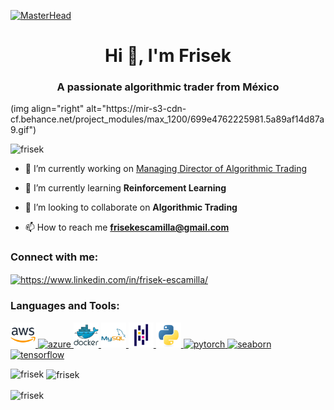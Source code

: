 [![MasterHead](https://www.esri.com/content/dam/esrisites/en-us/arcgis/capabilities/spatial-analysis/images/bigdata-realtime.gif)](https://rishavchanda.io)
<h1 align="center">Hi 👋, I'm Frisek</h1>
<h3 align="center">A passionate algorithmic trader from México</h3>
(img align="right" alt="https://mir-s3-cdn-cf.behance.net/project_modules/max_1200/699e4762225981.5a89af14d87a9.gif")

<p align="left"> <img src="https://komarev.com/ghpvc/?username=frisek&label=Profile%20views&color=0e75b6&style=flat" alt="frisek" /> </p>

- 🔭 I’m currently working on [Managing Director of Algorithmic Trading](https://itsfundamental.fund/)

- 🌱 I’m currently learning **Reinforcement Learning**

- 👯 I’m looking to collaborate on **Algorithmic Trading**

- 📫 How to reach me **frisekescamilla@gmail.com**

<h3 align="left">Connect with me:</h3>
<p align="left">
<a href="https://linkedin.com/in/https://www.linkedin.com/in/frisek-escamilla/" target="blank"><img align="center" src="https://raw.githubusercontent.com/rahuldkjain/github-profile-readme-generator/master/src/images/icons/Social/linked-in-alt.svg" alt="https://www.linkedin.com/in/frisek-escamilla/" height="30" width="40" /></a>
</p>

<h3 align="left">Languages and Tools:</h3>
<p align="left"> <a href="https://aws.amazon.com" target="_blank" rel="noreferrer"> <img src="https://raw.githubusercontent.com/devicons/devicon/master/icons/amazonwebservices/amazonwebservices-original-wordmark.svg" alt="aws" width="40" height="40"/> </a> <a href="https://azure.microsoft.com/en-in/" target="_blank" rel="noreferrer"> <img src="https://www.vectorlogo.zone/logos/microsoft_azure/microsoft_azure-icon.svg" alt="azure" width="40" height="40"/> </a> <a href="https://www.docker.com/" target="_blank" rel="noreferrer"> <img src="https://raw.githubusercontent.com/devicons/devicon/master/icons/docker/docker-original-wordmark.svg" alt="docker" width="40" height="40"/> </a> <a href="https://www.mysql.com/" target="_blank" rel="noreferrer"> <img src="https://raw.githubusercontent.com/devicons/devicon/master/icons/mysql/mysql-original-wordmark.svg" alt="mysql" width="40" height="40"/> </a> <a href="https://pandas.pydata.org/" target="_blank" rel="noreferrer"> <img src="https://raw.githubusercontent.com/devicons/devicon/2ae2a900d2f041da66e950e4d48052658d850630/icons/pandas/pandas-original.svg" alt="pandas" width="40" height="40"/> </a> <a href="https://www.python.org" target="_blank" rel="noreferrer"> <img src="https://raw.githubusercontent.com/devicons/devicon/master/icons/python/python-original.svg" alt="python" width="40" height="40"/> </a> <a href="https://pytorch.org/" target="_blank" rel="noreferrer"> <img src="https://www.vectorlogo.zone/logos/pytorch/pytorch-icon.svg" alt="pytorch" width="40" height="40"/> </a> <a href="https://seaborn.pydata.org/" target="_blank" rel="noreferrer"> <img src="https://seaborn.pydata.org/_images/logo-mark-lightbg.svg" alt="seaborn" width="40" height="40"/> </a> <a href="https://www.tensorflow.org" target="_blank" rel="noreferrer"> <img src="https://www.vectorlogo.zone/logos/tensorflow/tensorflow-icon.svg" alt="tensorflow" width="40" height="40"/> </a> </p>

<p><img align="left" src="https://github-readme-stats.vercel.app/api/top-langs?username=frisek&show_icons=true&locale=en&layout=compact" alt="frisek" /></p>

<p>&nbsp;<img align="center" src="https://github-readme-stats.vercel.app/api?username=frisek&show_icons=true&locale=en" alt="frisek" /></p>

<p><img align="center" src="https://github-readme-streak-stats.herokuapp.com/?user=frisek&" alt="frisek" /></p>

